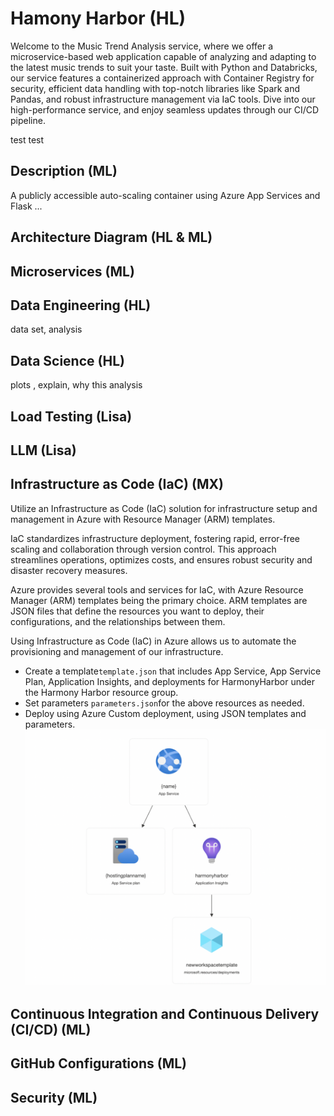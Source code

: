 # Hamony Harbor (HL)
Welcome to the Music Trend Analysis service, where we offer a microservice-based web application capable of analyzing and adapting to the latest music trends to suit your taste. Built with Python and Databricks, our service features a containerized approach with Container Registry for security, efficient data handling with top-notch libraries like Spark and Pandas, and robust infrastructure management via IaC tools. Dive into our high-performance service, and enjoy seamless updates through our CI/CD pipeline.

test test

## Description (ML)
A publicly accessible auto-scaling container using Azure App Services and Flask ...

## Architecture Diagram (HL & ML)

## Microservices (ML)

## Data Engineering (HL)
data set, analysis

## Data Science (HL)
plots , explain, why this analysis

## Load Testing (Lisa)

## LLM (Lisa)

## Infrastructure as Code (IaC) (MX)
Utilize an Infrastructure as Code (IaC) solution for infrastructure setup and management in Azure with Resource Manager (ARM) templates.

IaC standardizes infrastructure deployment, fostering rapid, error-free scaling and collaboration through version control. This approach streamlines operations, optimizes costs, and ensures robust security and disaster recovery measures.

Azure provides several tools and services for IaC, with Azure Resource Manager (ARM) templates being the primary choice. ARM templates are JSON files that define the resources you want to deploy, their configurations, and the relationships between them.

Using Infrastructure as Code (IaC) in Azure allows us to automate the provisioning and management of our infrastructure.

* Create a template`template.json` that includes App Service, App Service Plan, Application Insights, and deployments for HarmonyHarbor under the Harmony Harbor resource group.
* Set parameters `parameters.json`for the above resources as needed.
* Deploy using Azure Custom deployment, using JSON templates and parameters.
![ARM resource](https://github.com/minlingz/HarmonyHarbor/blob/main/ARM%20resource.png)


## Continuous Integration and Continuous Delivery (CI/CD) (ML)

## GitHub Configurations (ML)

## Security (ML)

